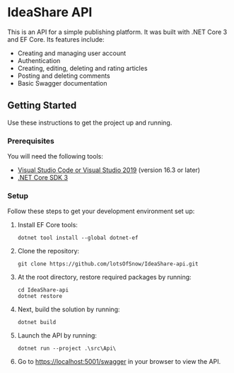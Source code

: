 # IdeaShare API

This is an API for a simple publishing platform. It was built with .NET Core 3 and EF Core. Its features include:
* Creating and managing user account
* Authentication
* Creating, editing, deleting and rating articles
* Posting and deleting comments
* Basic Swagger documentation

## Getting Started
Use these instructions to get the project up and running.

### Prerequisites
You will need the following tools:

* [Visual Studio Code or Visual Studio 2019](https://visualstudio.microsoft.com/vs/) (version 16.3 or later)
* [.NET Core SDK 3](https://dotnet.microsoft.com/download/dotnet-core/3.1)
### Setup
Follow these steps to get your development environment set up:

  1. Install EF Core tools:
     ```
     dotnet tool install --global dotnet-ef
     ```
  2. Clone the repository:
     ```
     git clone https://github.com/lotsOfSnow/IdeaShare-api.git
     ```
  3. At the root directory, restore required packages by running:
     ```
     cd IdeaShare-api
     dotnet restore
     ```
  4. Next, build the solution by running:
     ```
     dotnet build
     ```
  5. Launch the API by running:
     ```
	 dotnet run --project .\src\Api\
	 ```
  6. Go to [https://localhost:5001/swagger](https://localhost:5001/swagger/index.html) in your browser to view the API.